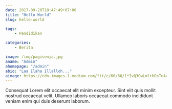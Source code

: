 ```yaml
---
date: 2017-09-20T18:47:49+07:00
title: "Hello World"
slug: hello-world

tags:
    - Pendidikan

categories:
    - Berita

image: /img/pagisenja.jpg
aname: "Admin"
ahomepage: "/admin"
abio: "Laa Ilaha Illalloh..."
aimage: https://cdn-images-1.medium.com/fit/c/60/60/1*IvQ3GwLmlthDsTuAaVcZZA.jpeg
---
```


Consequat Lorem elit occaecat elit minim excepteur. Sint elit quis mollit nostrud occaecat velit. Ullamco laboris occaecat commodo incididunt veniam enim qui duis deserunt laborum.